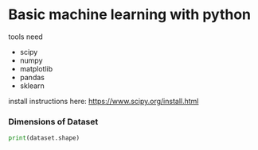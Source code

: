 # Basic machine learning with python

tools need
* scipy
* numpy
* matplotlib
* pandas
* sklearn

install instructions here: https://www.scipy.org/install.html

### Dimensions of Dataset

```python
print(dataset.shape)
```

